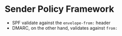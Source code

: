 # Sender Policy Framework

* SPF validate against the `envelope-from:` header
* DMARC, on the other hand, validates against `from:`
